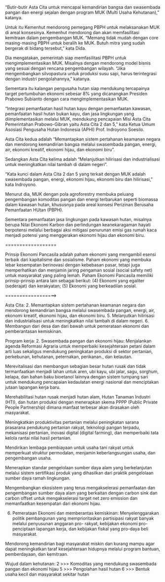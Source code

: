 “Butir-butir Asta Cita untuk mencapai kemandirian bangsa dan swasembada pangan dan energi sejalan dengan program MUK (Multi Usaha Kehutanan),” katanya.

Untuk itu Kemenhut mendorong pemegang PBPH untuk melaksanakan MUK di areal konsesinya. Kemenhut mendorong dan akan memfasilitasi kemitraan dalam pengembangan MUK. “Memang tidak mudah dengan core masing-masing PBPH untuk beralih ke MUK. Butuh mitra yang sudah bergerak di bidang tersebut,” kata Dida.

Dia mengatakan, pemerintah siap memfasilitasi PBPH untuk mengimplementasikan MUK. Misalnya dengan mendorong model bisnis yang sesuai dengan rencana pengembangan wilayah. “Jika mengembangkan silvopastura untuk produksi susu sapi, harus terintegrasi dengan industri pengolahannya,” katanya.

Sementara itu kalangan pengusaha hutan siap mendukung tercapainya target pertumbuhan ekonomi sebesar 8% yang dicanangkan Presiden Prabowo Subianto dengan cara mengimplementasikan MUK.

“Integrasi pemanfaatan hasil hutan kayu dengan pemanfaatan kawasan, pemanfaatan hasil hutan bukan kayu, dan jasa lingkungan yang diimplementasikan melalui MUK, mendukung pencapaian Misi Asta Cita Pemerintahan Prabowo-Gibran yaitu Asta Cita 2 dan 5,” kata Ketua Umum Asosiasi Pengusaha Hutan Indonesia (APHI) Prof. Indroyono Soesilo.

Asta Cita kedua adalah “Memantapkan sistem pertahanan keamanan negara dan mendorong kemandirian bangsa melalui swasembada pangan, energi, air, ekonomi kreatif, ekonomi hijau, dan ekonomi biru”.

Sedangkan Asta Cita kelima adalah “Melanjutkan hilirisasi dan industrialisasi untuk meningkatkan nilai tambah di dalam negeri”.

“Kata kunci dalam Asta Cita 2 dan 5 yang terkait dengan MUK adalah swasembada pangan, energi, ekonomi hijau, ekonomi biru dan hilirisasi,” kata Indroyono.

Menurut dia, MUK dengan pola agroforestry membuka peluang pengembangan komoditas pangan dan energi terbarukan seperti biomassa dalam kawasan hutan, khususnya pada areal konsesi Perizinan Berusaha Pemanfaatan HUtan (PBPH).

Sementara pemanfaatan jasa lingkungan pada kawasan hutan, misalnya berupa Nilai Ekonomi Karbon dan perlindungan keanekaragaman hayati berpotensi melalui berbagai aksi mitigasi penurunan emisi gas rumah kaca menjadi potensi yang menggerakan ekonomi hijau dan ekonomi biru.



==================

Prinsip Ekonomi Pancasila adalah paham ekonomi yang mengambil esensi terbaik dari kapitalisme dan sosialisme. Paham ekonomi yang membuka lebar kesempatan berinovasi dengan kebebasan pasar, tetapi juga memperhatikan dan menjamin jaring pengaman sosial (social safety net) untuk masyarakat yang paling lemah. Paham Ekonomi Pancasila memiliki prinsip-prinsip antara lain sebagai berikut: (4) Ekonomi yang egaliter (sederajat) dan kerakyatan; (5) Ekonomi yang berkeadilan sosial.

==================>

Asta Cita:
2. Memantapkan sistem pertahanan keamanan negara dan mendorong kemandirian bangsa melalui swasembada pangan, energi, air, ekonomi kreatif, ekonomi hijau, dan ekonomi biru.
5. Melanjutkan hilirisasi dan industrialisasi untuk meningkatkan nilai tambah di dalam negeri.
6. Membangun dari desa dan dari bawah untuk pemerataan ekonomi dan pemberantasan kemiskinan.

Program kerja:
2. Swasembada pangan dan ekonomi hijau:
Menjalankan agenda Reformasi
Agraria untuk memperbaiki
kesejahteraan petani dalam
arti luas sekaligus mendukung
peningkatan produksi di
sektor pertanian, perkebunan,
kehutanan, peternakan,
perikanan., dan kelautan.

Merevitalisasi dan membangun
sebagian besar hutan rusak dan
tidak termanfaatkan menjadi
lahan untuk aren, ubi kayu, ubi
jalar, sagu, sorghum, kelapa, dan
bahan baku bioetanol lainnya
dengan sistem tumpang sari
untuk mendukung pencapaian
kedaulatan energi nasional dan
menciptakan jutaan lapangan
kerja baru.

Merehabilitasi hutan rusak
menjadi hutan alam, Hutan
Tanaman Industri (HTI), dan hutan
produksi dengan menerapkan
skema PPPP (Public Private People
Partnership) dimana manfaat
terbesar akan dirasakan oleh
masyarakat.

Meningkatkan produktivitas
pertanian melalui peningkatan
sarana prasarana pendukung
pertanian rakyat, teknologi
pangan terpadu, mekanisasi
pertanian, inovasi digital (digital
farming), dan memperbaiki tata
kelola rantai nilai hasil pertanian.

Mendirikan lembaga pembiayaan
untuk usaha tani rakyat
untuk memperkuat struktur
permodalan, menjamin
keberlangsungan usaha, dan
pengembangan usaha.

Menerapkan standar pengelolaan
sumber daya alam yang
berkelanjutan melalui sistem
sertifikasi produk yang dihasilkan
dari praktik pengelolaan sumber
daya ramah lingkungan.

Mengembangkan ekosistem
yang terus mengakselerasi
pemanfaatan dan pengembangan
sumber daya alam yang berkaitan
dengan carbon sink dan carbon
offset untuk mengakselerasi
target net zero emission dan
memanfaatkan kesempatan dari
ekonomi hijau.

6. Pemerataan Ekonomi dan memberantas kemiskinan:
Menyelenggarakan politik
pembangunan yang
memprioritaskan partisipasi
rakyat banyak melalui
penyusunan anggaran pro-
rakyat, kebijakan ekonomi pro-
penciptaan lapangan kerja, dan
kebijakan fiskal yang pro-daya
beli masyarakat.

Mendorong kemandirian bagi
masyarakat miskin dan kurang
mampu agar dapat meningkatkan
taraf kesejahteraan hidupnya
melalui program bantuan,
pemberdayaan, dan kemitraan.



Wujud dalam kehutanan:
2 >>> Komoditas yang mendukung swasembada pangan dan ekonomi hijau
5 >>> Pengolahan hasil hutan
6 >>> Bentuk usaha kecil dan masyarakat sekitar hutan


